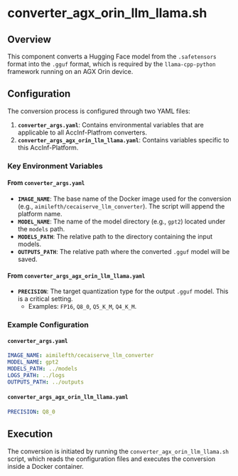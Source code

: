 # converter_agx_orin_llm_llama.sh

## Overview
This component converts a Hugging Face model from the `.safetensors` format into the `.gguf` format, which is required by the `llama-cpp-python` framework running on an AGX Orin device.

## Configuration
The conversion process is configured through two YAML files:

1.  **`converter_args.yaml`**: Contains environmental variables that are applicable to all AccInf-Platfrom converters.
2.  **`converter_args_agx_orin_llm_llama.yaml`**: Contains variables specific to this AccInf-Platform.

### Key Environment Variables

#### From `converter_args.yaml`
-   **`IMAGE_NAME`**: The base name of the Docker image used for the conversion (e.g., `aimilefth/cecaiserve_llm_converter`). The script will append the platform name.
-   **`MODEL_NAME`**: The name of the model directory (e.g., `gpt2`) located under the `models` path.
-   **`MODELS_PATH`**: The relative path to the directory containing the input models.
-   **`OUTPUTS_PATH`**: The relative path where the converted `.gguf` model will be saved.

#### From `converter_args_agx_orin_llm_llama.yaml`
-   **`PRECISION`**: The target quantization type for the output `.gguf` model. This is a critical setting.
    -   Examples: `FP16`, `Q8_0`, `Q5_K_M`, `Q4_K_M`.

### Example Configuration

#### `converter_args.yaml`
```yaml
IMAGE_NAME: aimilefth/cecaiserve_llm_converter
MODEL_NAME: gpt2
MODELS_PATH: ../models
LOGS_PATH: ../logs
OUTPUTS_PATH: ../outputs
```

#### `converter_args_agx_orin_llm_llama.yaml`
```yaml
PRECISION: Q8_0
```

## Execution
The conversion is initiated by running the `converter_agx_orin_llm_llama.sh` script, which reads the configuration files and executes the conversion inside a Docker container.